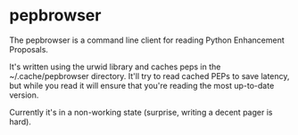 pepbrowser
====

The pepbrowser is a command line client for reading Python Enhancement
Proposals.

It's written using the urwid library and caches peps in the ~/.cache/pepbrowser
directory. It'll try to read cached PEPs to save latency, but while you read it
will ensure that you're reading the most up-to-date version.

Currently it's in a non-working state (surprise, writing a decent pager is hard).
